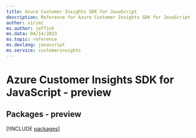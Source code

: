 ```yaml
---
title: Azure Customer Insights SDK for JavaScript
description: Reference for Azure Customer Insights SDK for JavaScript
author: xirzec
ms.author: jeffish
ms.data: 04/14/2023
ms.topic: reference
ms.devlang: javascript
ms.service: customerinsights
---
```

# Azure Customer Insights SDK for JavaScript - preview
## Packages - preview
[!INCLUDE [packages](customer-insights-index.md)]